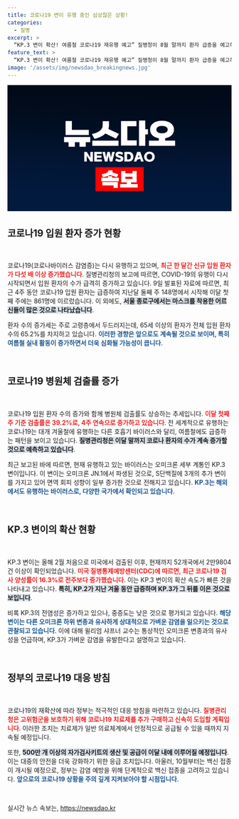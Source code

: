 ```yaml
---
title: 코로나19 변이 유행 중인 심상찮은 상황!
categories:
  - 질병
excerpt: >
  “KP.3 변이 확산! 여름철 코로나19 재유행 예고” 질병청이 8월 말까지 환자 급증을 예고하며, 최근 한 달 간 입원 환자가 무려 5배 급증했습니다. 오미크론 세부 계통 변이인 KP.3가 우세해지는 가운데, 정부는 고위험군 보호를 위한 대책을 모색 중입니다.
feature_text: >
  “KP.3 변이 확산! 여름철 코로나19 재유행 예고” 질병청이 8월 말까지 환자 급증을 예고하며, 최근 한 달 간 입원 환자가 무려 5배 급증했습니다. 오미크론 세부 계통 변이인 KP.3가 우세해지는 가운데, 정부는 고위험군 보호를 위한 대책을 모색 중입니다.
image: '/assets/img/newsdao_breakingnews.jpg'
---
```


<p><img src="/assets/img/newsdao_breakingnews.jpg" alt="firstkoreanews 속보" /></p>

<h2 data-ke-size="size26">코로나19 입원 환자 증가 현황</h2>

<p data-ke-size="size16">&nbsp;</p>

<p>코로나19(코로나바이러스 감염증)는 다시 유행하고 있으며, <b><span style="color: #ee2323;">최근 한 달간 신규 입원 환자가 다섯 배 이상 증가했습니다</span></b>. 질병관리청의 보고에 따르면, COVID-19의 유행이 다시 시작되면서 입원 환자의 수가 급격히 증가하고 있습니다. 9일 발표된 자료에 따르면, 최근 4주 동안 코로나19 입원 환자는 급증하여 지난달 둘째 주 148명에서 시작해 이달 첫째 주에는 861명에 이르렀습니다. 이 외에도, <b><span style="background-color: #21538527;">서울 종로구에서는 마스크를 착용한 어르신들이 많은 것으로 나타났습니다</span></b>.</p>

<p>환자 수의 증가세는 주로 고령층에서 두드러지는데, 65세 이상의 환자가 전체 입원 환자 수의 65.2%를 차지하고 있습니다. <b><span style="color: #1a5490;">이러한 경향은 앞으로도 계속될 것으로 보이며, 특히 여름철 실내 활동이 증가하면서 더욱 심화될 가능성이 큽니다</span></b>. </p>

<p data-ke-size="size16">&nbsp;</p>

<h2 data-ke-size="size26">코로나19 병원체 검출률 증가</h2>

<p data-ke-size="size16">&nbsp;</p>

<p>코로나19 입원 환자 수의 증가와 함께 병원체 검출률도 상승하는 추세입니다. <b><span style="color: #ee2323;">이달 첫째 주 기준 검출률은 39.2%로, 4주 연속으로 증가하고 있습니다</span></b>. 전 세계적으로 유행하는 코로나19는 대개 겨울철에 유행하는 다른 호흡기 바이러스와 달리, 여름철에도 급증하는 패턴을 보이고 있습니다. <b><span style="background-color: #21538527;">질병관리청은 이달 말까지 코로나 환자의 수가 계속 증가할 것으로 예측하고 있습니다</span></b>.</p>

<p>최근 보고된 바에 따르면, 현재 유행하고 있는 바이러스는 오미크론 세부 계통인 KP.3 변이입니다. 이 변이는 오미크론 JN.1에서 파생된 것으로, S단백질에 3개의 추가 변이를 가지고 있어 면역 회피 성향이 일부 증가한 것으로 전해지고 있습니다. <b><span style="color: #1a5490;">KP.3는 해외에서도 유행하는 바이러스로, 다양한 국가에서 확인되고 있습니다</span></b>.</p>

<p data-ke-size="size16">&nbsp;</p>

<h2 data-ke-size="size26">KP.3 변이의 확산 현황</h2>

<p data-ke-size="size16">&nbsp;</p>

<p>KP.3 변이는 올해 2월 처음으로 미국에서 검출된 이후, 현재까지 52개국에서 2만9804건 이상이 확인되었습니다. <b><span style="color: #ee2323;">미국 질병통제예방센터(CDC)에 따르면, 최근 코로나19 검사 양성률이 16.3%로 전주보다 증가했습니다</span></b>. 이는 KP.3 변이의 확산 속도가 빠른 것을 나타내고 있습니다. <b><span style="background-color: #21538527;">특히, KP.2가 지난 겨울 동안 급증하며 KP.3가 그 뒤를 이은 것으로 보입니다</span></b>.</p>

<p>비록 KP.3의 전염성은 증가하고 있으나, 중증도는 낮은 것으로 평가되고 있습니다. <b><span style="color: #1a5490;">해당 변이는 다른 오미크론 하위 변종과 유사하게 상대적으로 가벼운 감염을 일으키는 것으로 관찰되고 있습니다</span></b>. 이에 대해 윌리엄 샤프너 교수는 통상적인 오미크론 변종과의 유사성을 언급하며, KP.3가 가벼운 감염을 유발한다고 설명하고 있습니다.</p>

<p data-ke-size="size16">&nbsp;</p>

<h2 data-ke-size="size26">정부의 코로나19 대응 방침</h2>

<p data-ke-size="size16">&nbsp;</p>

<p>코로나19의 재확산에 따라 정부는 적극적인 대응 방침을 마련하고 있습니다. <b><span style="color: #ee2323;">질병관리청은 고위험군을 보호하기 위해 코로나19 치료제를 추가 구매하고 신속히 도입할 계획입니다</span></b>. 이러한 조치는 치료제가 일반 의료체계에서 안정적으로 공급될 수 있을 때까지 지속될 예정입니다. </p>

<p>또한, <b><span style="background-color: #21538527;">500만 개 이상의 자가검사키트의 생산 및 공급이 이달 내에 이루어질 예정입니다</span></b>. 이는 대중의 안전을 더욱 강화하기 위한 응급 조치입니다. 아울러, 10월부터는 백신 접종이 개시될 예정으로, 정부는 감염 예방을 위해 단계적으로 백신 접종을 고려하고 있습니다. <b><span style="color: #1a5490;">앞으로의 코로나19 상황을 주의 깊게 지켜보아야 할 시점입니다</span></b>. </p>

<p data-ke-size="size16">&nbsp;</p>
실시간 뉴스 속보는, <a href="https://newsdao.kr" rel="dofollow">https://newsdao.kr</a>


